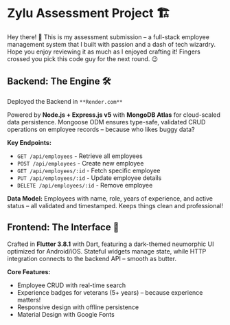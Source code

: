 # Zylu Assessment Project 🏗️

Hey there! 👋 This is my assessment submission – a full-stack employee management system that I built with passion and a dash of tech wizardry. Hope you enjoy reviewing it as much as I enjoyed crafting it! Fingers crossed you pick this code guy for the next round. 😉

## Backend: The Engine 🛠️

Deployed the Backend in `**Render.com**`

Powered by **Node.js + Express.js v5** with **MongoDB Atlas** for cloud-scaled data persistence. Mongoose ODM ensures type-safe, validated CRUD operations on employee records – because who likes buggy data?

**Key Endpoints:**
- `GET /api/employees` - Retrieve all employees
- `POST /api/employees` - Create new employee
- `GET /api/employees/:id` - Fetch specific employee
- `PUT /api/employees/:id` - Update employee details
- `DELETE /api/employees/:id` - Remove employee

**Data Model:** Employees with name, role, years of experience, and active status – all validated and timestamped. Keeps things clean and professional!

## Frontend: The Interface 📱

Crafted in **Flutter 3.8.1** with Dart, featuring a dark-themed neumorphic UI optimized for Android/iOS. Stateful widgets manage state, while HTTP integration connects to the backend API – smooth as butter.

**Core Features:**
- Employee CRUD with real-time search
- Experience badges for veterans (5+ years) – because experience matters!
- Responsive design with offline persistence
- Material Design with Google Fonts

